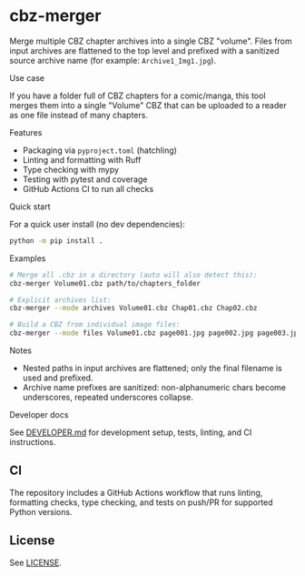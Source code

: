 # cbz-merger

Merge multiple CBZ chapter archives into a single CBZ "volume". Files from input archives are flattened to the top level and prefixed with a sanitized source archive name (for example: `Archive1_Img1.jpg`).

Use case

If you have a folder full of CBZ chapters for a comic/manga, this tool merges them into a single "Volume" CBZ that can be uploaded to a reader as one file instead of many chapters.

Features

- Packaging via `pyproject.toml` (hatchling)
- Linting and formatting with Ruff
- Type checking with mypy
- Testing with pytest and coverage
- GitHub Actions CI to run all checks

Quick start

For a quick user install (no dev dependencies):

```bash
python -m pip install .
```

Examples

```bash
# Merge all .cbz in a directory (auto will also detect this):
cbz-merger Volume01.cbz path/to/chapters_folder

# Explicit archives list:
cbz-merger --mode archives Volume01.cbz Chap01.cbz Chap02.cbz

# Build a CBZ from individual image files:
cbz-merger --mode files Volume01.cbz page001.jpg page002.jpg page003.jpg
```

Notes

- Nested paths in input archives are flattened; only the final filename is used and prefixed.
- Archive name prefixes are sanitized: non-alphanumeric chars become underscores, repeated underscores collapse.

Developer docs

See [DEVELOPER.md](./DEVELOPER.md) for development setup, tests, linting, and CI instructions.

## CI

The repository includes a GitHub Actions workflow that runs linting, formatting checks, type checking, and tests on push/PR for supported Python versions.

## License

See [LICENSE](./LICENSE).
